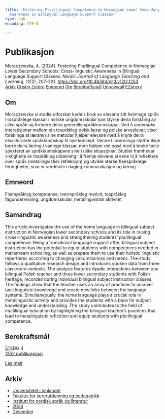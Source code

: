 ```yaml
---
title: 'Fostering Plurilingual Competence in Norwegian Lower Secondary Schools: Cross-linguistic
  Awareness in Bilingual Language Support Classes'
type: pub
encoding: UTF-8

---
```

<h1>Publikasjon</h1>
<article id="csl-bib-container-XVWWKTM2" class="csl-bib-container">
  <div class="csl-bib-body"> <div class="csl-entry">Moraczewska, A. (2024). Fostering Plurilingual Competence in Norwegian Lower Secondary Schools: Cross-linguistic Awareness in Bilingual Language Support Classes. <i>Nordic Journal of Language Teaching and Learning</i>, <i>12</i>(2), 207–221. <a href="https://doi.org/10.46364/njltl.v12i2.1253">https://doi.org/10.46364/njltl.v12i2.1253</a></div> </div>
  <div class="csl-bib-buttons">
    <a href="#taxonomy-article-XVWWKTM2" alt="archive" class="csl-bib-button">Arkiv</a>
    <a href="https://app.cristin.no/results/show.jsf?id=2333405" alt="Cristin" class="csl-bib-button">Cristin</a>
    <a href="http://zotero.org/groups/5881554/items/XVWWKTM2" alt="Zotero" class="csl-bib-button">Zotero</a>
    <a href="#keywords-article-XVWWKTM2" alt="keywords" class="csl-bib-button">Emneord</a>
    <a href="#about-article-XVWWKTM2" alt="about_pub" class="csl-bib-button">Om</a>
    <a href="#sdg-article-XVWWKTM2" alt="sdg" class="csl-bib-button">Berekraftsmål</a>
    <a href="https://journal.uia.no/index.php/NJLTL/article/download/1253/1091" alt="Unpaywall" class="csl-bib-button">Unpaywall</a>
    <a href="https://journal.uia.no/index.php/NJLTL/article/download/1253/1091" alt="EZproxy" class="csl-bib-button">EZproxy</a>
  </div>
  <div id="csl-bib-meta-container-XVWWKTM2"></div>
</article>
<div id="csl-bib-meta-XVWWKTM2" class="csl-bib-meta">
  <article id="about-article-XVWWKTM2" class="about_pub-article">
    <h1>Om</h1>
    Moraczewska si studie utforskar korleis bruk av elevane sitt heimlege språk i tospråklege klassar i norske ungdomsskular kan styrke deira forståing av ulike språk og forbetre deira generelle språkkunnskapar. Ved å undersøke interaksjonar mellom ein tospråkleg polsk lærar og polske arveelevar, viser forskinga at læraren sine metodar hjelper elevane med å knyte deira eksisterande språkkunnskap til nye konsept. Denne tilnærminga støttar ikkje berre deira læring i vanlege klassar, men hjelper dei også med å bruke heile spekteret av språkkunnskapane sine i ulike situasjonar. Studiet framhevar viktigheita av tospråkleg utdanning i å fremje elevane si evne til å reflektere over språk (metalingvistisk refleksjon) og utvikle sterke fleirspråklege ferdigheiter, som er verdifulle i dagleg kommunikasjon og læring.
  </article>
  <article id="keywords-article-XVWWKTM2" class="keywords-article">
    <h1>Emneord</h1>
    Fleirspråkleg kompetanse, tverrspråkleg medvit, tospråkleg fagundervisning, ungdomsskular, metalingvistisk aktivitet
  </article>
  <article id="abstract-article-XVWWKTM2" class="abstract-article">
    <h1>Samandrag</h1>
    This article investigates the use of the home language in bilingual subject instruction in Norwegian lower secondary schools and its role in raising cross-linguistic awareness and strengthening students’ plurilingual competence. Being a transitional language support offer, bilingual subject instruction has the potential to equip students with competences needed in mainstream schooling, as well as prepare them to use their holistic linguistic repertoires according to changing circumstances and needs. The study follows a qualitative research design and introduces spoken data from three classroom contexts. The analysis features dyadic interactions between one bilingual Polish teacher and three lower secondary students with Polish heritage, recorded during individual bilingual subject instruction classes. The findings show that the teacher uses an array of practices to uncover tacit linguistic knowledge and create new links between the language systems. Simultaneously, the home language plays a crucial role in metalinguistic activity and provides the students with a base for subject knowledge and understanding. The study contributes to the field of multilingual education by highlighting the bilingual teacher’s practices that lead to metalinguistic reflection and equip students with plurilingual competence.
  </article>
  <article id="sdg-article-XVWWKTM2" class="sdg-article">
    <h1>Berekraftsmål</h1>
    <div class="sdg-container"><div id="sdg4" class="sdg">
        <img src="{{< params subfolder >}}images/sdg/sdg04_nn.png" class="image" alt="SDG 4">
        <div class="sdg-overlay">
          <a href="{{< params subfolder >}}nn/archive/?sdg=4#archive" class="sdg-publication-count"><span>1352</span> publikasjonar</a>
          <p><a href="https://fn.no/om-fn/fns-baerekraftsmaal/god-utdanning?lang=nno-NO" class="sdg-read-more">Les meir</a></p>
        </div>
      </div></div>
  </article>
  <article id="taxonomy-article-XVWWKTM2" class="taxonomy-article">
    <h1>Arkiv</h1>
    <ul>
      <li><a href="{{< params subfolder >}}nn/archive/?key=3DCRN523">Universitetet i Innlandet</a></li>
      <li><a href="{{< params subfolder >}}nn/archive/?key=WYNZA47F">Fakultet for lærerutdanning og pedagogikk</a></li>
      <li><a href="{{< params subfolder >}}nn/archive/?key=T9U6ILTU">Institutt for nordisk språk og litteratur</a></li>
      <li><a href="{{< params subfolder >}}nn/archive/?key=CAQL5F23">2024</a></li>
      <li><a href="{{< params subfolder >}}nn/archive/?key=GHDRL3E6">Desember</a></li>
    </ul>
  </article>
</div>
